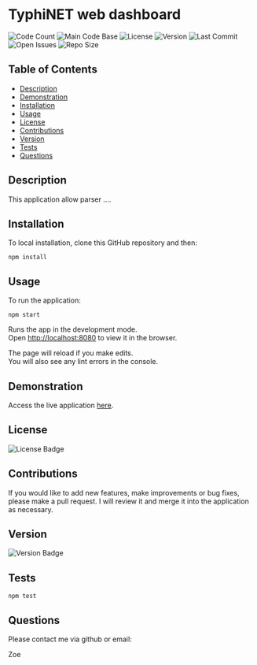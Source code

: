 # TyphiNET web dashboard
  
  ![Code Count](https://img.shields.io/github/languages/count/zadyson/TyphiNET) 
  ![Main Code Base](https://img.shields.io/github/languages/top/zadyson/TyphiNET) 
  ![License](https://img.shields.io/badge/license-MIT-blue) 
  ![Version](https://img.shields.io/badge/version-1.0-red) 
  ![Last Commit](https://img.shields.io/github/last-commit/zadyson/TyphiNET) 
  ![Open Issues](https://img.shields.io/github/issues-raw/zadyson/TyphiNET) 
  ![Repo Size](https://img.shields.io/github/repo-size/zadyson/TyphiNET)

  ## Table of Contents

  * [Description](#Description)
  * [Demonstration](#Demonstration)
  * [Installation](#Installation)
  * [Usage](#Usage)
  * [License](#License)
  * [Contributions](#Contributions)
  * [Version](#Version)
  * [Tests](#Tests)
  * [Questions](#Questions)


  ## Description

This application allow parser ....

  ## Installation
To local installation, clone this GitHub repository and then:

  ``` npm install ```

  ## Usage

  To run the application:

   ``` npm start ```

Runs the app in the development mode.<br />
Open [http://localhost:8080](http://localhost:8080) to view it in the browser.

The page will reload if you make edits.<br />
You will also see any lint errors in the console.

  ## Demonstration

  Access the live application [here]().
    
  ## License

  ![License Badge](https://img.shields.io/badge/license-MIT-blue)

  ## Contributions

  If you would like to add new features, make improvements or bug fixes, please make a pull request. I will review it and merge it into the application as necessary.

  ## Version

  ![Version Badge](https://img.shields.io/badge/version-1.0-red)


  ## Tests

  ```npm test```


  ## Questions

  Please contact me via github or email:

Zoe
